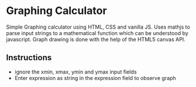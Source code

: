 # Graphing Calculator
 Simple Graphing calculator using HTML, CSS and vanilla JS. Uses mathjs to parse input strings to a mathematical function which can be understood by javascript. Graph drawing is done with the help of the HTML5 canvas API.
## Instructions
<ul>
<li>ignore the xmin, xmax, ymin and ymax input fields</li>
<li>Enter expression as string in the expression field to observe graph</li>
</ul>